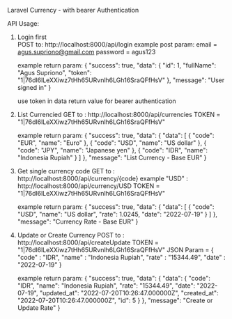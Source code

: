 Laravel Currency - with bearer Authentication <br />

API Usage: <br />
1.  Login first <br />
    POST to: http://localhost:8000/api/login
    example post param: email = agus.supriono@gmail.com
                        password = agus123

    example return param: 
    {
	"success": true,
	"data": {
		"id": 1,
		"fullName": "Agus Supriono",
		"token": "1|76dl6lLeXXiwz7tHh65URvnlh6LGh16SraQFfHsV"
	},
	"message": "User signed in"
    }
 
    use token in data return value for bearer authentication

2.  List Currencied
    GET to : http://localhost:8000/api/currencies
    TOKEN = "1|76dl6lLeXXiwz7tHh65URvnlh6LGh16SraQFfHsV"

    example return param:
    {
	"success": true,
	"data": {
		"data": [
			{
				"code": "EUR",
				"name": "Euro"
			},
			{
				"code": "USD",
				"name": "US dollar"
			},
			{
				"code": "JPY",
				"name": "Japanese yen"
			},
			{
				"code": "IDR",
				"name": "Indonesia Rupiah"
			}
		]
	},
	"message": "List Currency - Base EUR"
    }

3.  Get single currency code
    GET to : http://localhost:8000/api/currency/{code}
    example "USD" : http://localhost:8000/api/currency/USD
    TOKEN = "1|76dl6lLeXXiwz7tHh65URvnlh6LGh16SraQFfHsV"

    example return param:
    {
	"success": true,
	"data": {
		"data": [
			{
				"code": "USD",
				"name": "US dollar",
				"rate": 1.0245,
				"date": "2022-07-19"
			}
		]
	},
	"message": "Currency Rate - Base EUR"
    }
    
4.  Update or Create Currency
    POST to : http://localhost:8000/api/createUpdate
    TOKEN = "1|76dl6lLeXXiwz7tHh65URvnlh6LGh16SraQFfHsV"
    JSON Param = {
                    "code" : "IDR",
                    "name" : "Indonesia Rupiah",
                    "rate" : "15344.49",
                    "date" : "2022-07-19"
                }

    example return param:
    {
	"success": true,
	"data": {
		"data": {
			"code": "IDR",
			"name": "Indonesia Rupiah",
			"rate": "15344.49",
			"date": "2022-07-19",
			"updated_at": "2022-07-20T10:26:47.000000Z",
			"created_at": "2022-07-20T10:26:47.000000Z",
			"id": 5
		}
	},
	"message": "Create or Update Rate"
    }